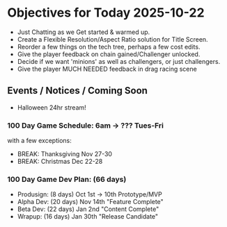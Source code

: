 # Objectives for Today 2025-10-22

- Just Chatting as we Get started & warmed up.
- Create a Flexible Resolution/Aspect Ratio solution for Title Screen.
- Reorder a few things on the tech tree, perhaps a few cost edits.
- Give the player feedback on chain gained/Challenger unlocked.
- Decide if we want 'minions' as well as challengers, or just challengers.
- Give the player MUCH NEEDED feedback in drag racing scene

## Events / Notices / Coming Soon

* Halloween 24hr stream!

### 100 Day Game Schedule:  6am -> ??? Tues-Fri
  with a few exceptions:
  * BREAK: Thanksgiving Nov 27-30
  * BREAK: Christmas Dec 22-28

### 100 Day Game Dev Plan: (66 days)
* Produsign: (8 days)       Oct 1st -> 10th    Prototype/MVP
* Alpha Dev: (20 days)      Nov 14th           "Feature Complete"
* Beta Dev:  (22 days)      Jan 2nd            "Content Complete"
* Wrapup:    (16 days)      Jan 30th           "Release Candidate"
